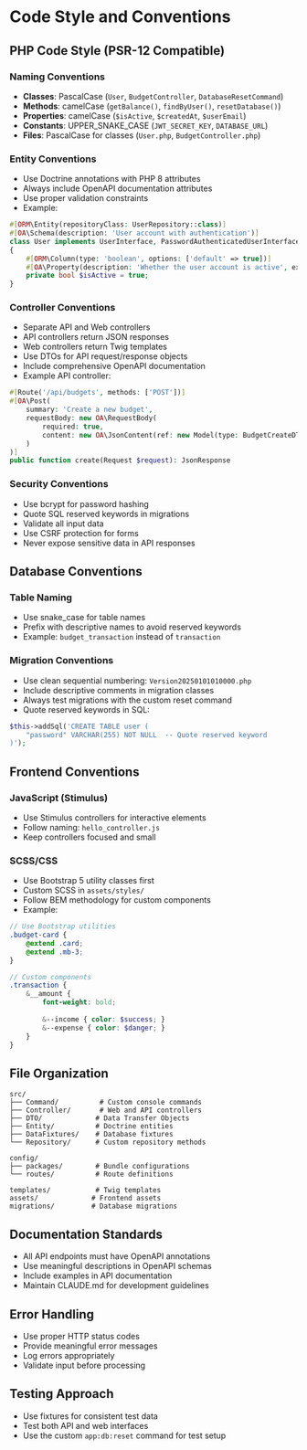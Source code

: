 # Code Style and Conventions

## PHP Code Style (PSR-12 Compatible)

### Naming Conventions
- **Classes**: PascalCase (`User`, `BudgetController`, `DatabaseResetCommand`)
- **Methods**: camelCase (`getBalance()`, `findByUser()`, `resetDatabase()`)
- **Properties**: camelCase (`$isActive`, `$createdAt`, `$userEmail`)
- **Constants**: UPPER_SNAKE_CASE (`JWT_SECRET_KEY`, `DATABASE_URL`)
- **Files**: PascalCase for classes (`User.php`, `BudgetController.php`)

### Entity Conventions
- Use Doctrine annotations with PHP 8 attributes
- Always include OpenAPI documentation attributes
- Use proper validation constraints
- Example:
```php
#[ORM\Entity(repositoryClass: UserRepository::class)]
#[OA\Schema(description: 'User account with authentication')]
class User implements UserInterface, PasswordAuthenticatedUserInterface
{
    #[ORM\Column(type: 'boolean', options: ['default' => true])]
    #[OA\Property(description: 'Whether the user account is active', example: true)]
    private bool $isActive = true;
}
```

### Controller Conventions
- Separate API and Web controllers
- API controllers return JSON responses
- Web controllers return Twig templates
- Use DTOs for API request/response objects
- Include comprehensive OpenAPI documentation
- Example API controller:
```php
#[Route('/api/budgets', methods: ['POST'])]
#[OA\Post(
    summary: 'Create a new budget',
    requestBody: new OA\RequestBody(
        required: true,
        content: new OA\JsonContent(ref: new Model(type: BudgetCreateDTO::class))
    )
)]
public function create(Request $request): JsonResponse
```

### Security Conventions
- Use bcrypt for password hashing
- Quote SQL reserved keywords in migrations
- Validate all input data
- Use CSRF protection for forms
- Never expose sensitive data in API responses

## Database Conventions

### Table Naming
- Use snake_case for table names
- Prefix with descriptive names to avoid reserved keywords
- Example: `budget_transaction` instead of `transaction`

### Migration Conventions
- Use clean sequential numbering: `Version20250101010000.php`
- Include descriptive comments in migration classes
- Always test migrations with the custom reset command
- Quote reserved keywords in SQL:
```php
$this->addSql('CREATE TABLE user (
    "password" VARCHAR(255) NOT NULL  -- Quote reserved keyword
)');
```

## Frontend Conventions

### JavaScript (Stimulus)
- Use Stimulus controllers for interactive elements
- Follow naming: `hello_controller.js`
- Keep controllers focused and small

### SCSS/CSS
- Use Bootstrap 5 utility classes first
- Custom SCSS in `assets/styles/`
- Follow BEM methodology for custom components
- Example:
```scss
// Use Bootstrap utilities
.budget-card {
    @extend .card;
    @extend .mb-3;
}

// Custom components
.transaction {
    &__amount {
        font-weight: bold;
        
        &--income { color: $success; }
        &--expense { color: $danger; }
    }
}
```

## File Organization
```
src/
├── Command/          # Custom console commands
├── Controller/       # Web and API controllers
├── DTO/             # Data Transfer Objects
├── Entity/          # Doctrine entities
├── DataFixtures/    # Database fixtures
└── Repository/      # Custom repository methods

config/
├── packages/        # Bundle configurations
└── routes/          # Route definitions

templates/           # Twig templates
assets/             # Frontend assets
migrations/         # Database migrations
```

## Documentation Standards
- All API endpoints must have OpenAPI annotations
- Use meaningful descriptions in OpenAPI schemas
- Include examples in API documentation
- Maintain CLAUDE.md for development guidelines

## Error Handling
- Use proper HTTP status codes
- Provide meaningful error messages
- Log errors appropriately
- Validate input before processing

## Testing Approach
- Use fixtures for consistent test data
- Test both API and web interfaces
- Use the custom `app:db:reset` command for test setup